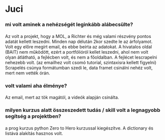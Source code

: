 # Juci
### mi volt aminek a nehézségét leginkább alábecsülte?
#### 
Az volt a projekt, hogy a MOL, a Richter és még valami részvény pontos adatát kellett leszedni. Minden nap délután 2kor szedte le az árfolyamot. Volt egy előre megírt email, és ebbe beírta az adatokat.
A hivatalos oldal (BAIT) nem működött, ezért a portfólióról kellet leszedni, ahol nem volt olyan átlátható, a fejlécben volt, és nem a főoldalban. A fejlécet lescrapelni nehezebb volt.
(az emailhez volt csomó tutorial, szintaxisra kellett figyelni)
Scrapelés csúnya formátumban szedi le, data framet csinálni nehéz volt, mert nem vették órán.

### volt valami aha élménye?
####
Az email, mert az tök magától, a videók alapján csinálta.

### milyen kurzus alatt összeszedett tudás / skill volt a legnagyobb segítség a projektben?
#### 
a prog kurzus python Zero to Hero kurzussal kiegészítve. A dictionary és listává alakítás hasznos volt.
